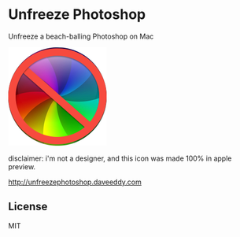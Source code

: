 Unfreeze Photoshop
==================

Unfreeze a beach-balling Photoshop on Mac

![icon](/icon.png)

disclaimer: i'm not a designer, and this icon was made 100% in apple preview.

http://unfreezephotoshop.daveeddy.com

License
-------

MIT
